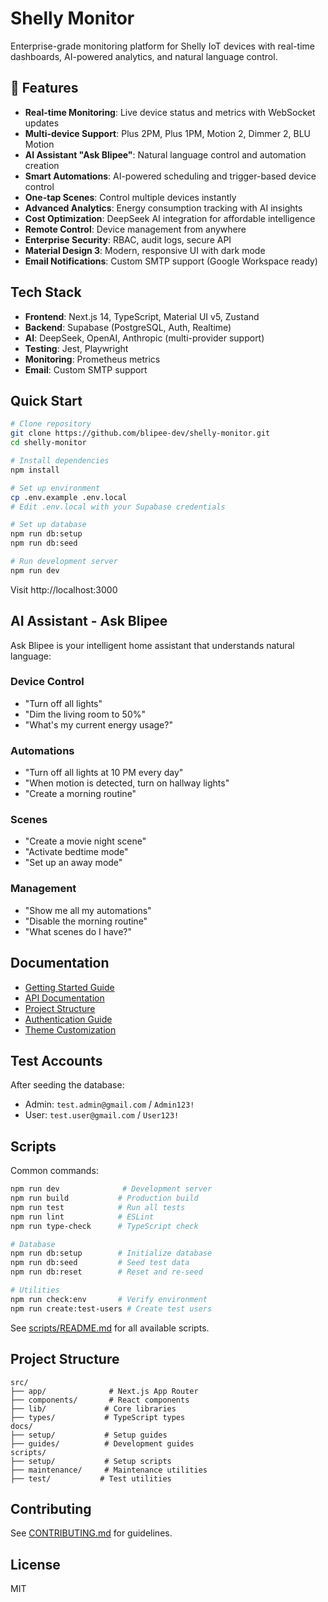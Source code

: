 # Shelly Monitor

Enterprise-grade monitoring platform for Shelly IoT devices with real-time dashboards, AI-powered analytics, and natural language control.

## 🚀 Features

- **Real-time Monitoring**: Live device status and metrics with WebSocket updates
- **Multi-device Support**: Plus 2PM, Plus 1PM, Motion 2, Dimmer 2, BLU Motion
- **AI Assistant "Ask Blipee"**: Natural language control and automation creation
- **Smart Automations**: AI-powered scheduling and trigger-based device control
- **One-tap Scenes**: Control multiple devices instantly
- **Advanced Analytics**: Energy consumption tracking with AI insights
- **Cost Optimization**: DeepSeek AI integration for affordable intelligence
- **Remote Control**: Device management from anywhere
- **Enterprise Security**: RBAC, audit logs, secure API
- **Material Design 3**: Modern, responsive UI with dark mode
- **Email Notifications**: Custom SMTP support (Google Workspace ready)

## Tech Stack

- **Frontend**: Next.js 14, TypeScript, Material UI v5, Zustand
- **Backend**: Supabase (PostgreSQL, Auth, Realtime)
- **AI**: DeepSeek, OpenAI, Anthropic (multi-provider support)
- **Testing**: Jest, Playwright
- **Monitoring**: Prometheus metrics
- **Email**: Custom SMTP support

## Quick Start

```bash
# Clone repository
git clone https://github.com/blipee-dev/shelly-monitor.git
cd shelly-monitor

# Install dependencies
npm install

# Set up environment
cp .env.example .env.local
# Edit .env.local with your Supabase credentials

# Set up database
npm run db:setup
npm run db:seed

# Run development server
npm run dev
```

Visit http://localhost:3000

## AI Assistant - Ask Blipee

Ask Blipee is your intelligent home assistant that understands natural language:

### Device Control
- "Turn off all lights"
- "Dim the living room to 50%"
- "What's my current energy usage?"

### Automations
- "Turn off all lights at 10 PM every day"
- "When motion is detected, turn on hallway lights"
- "Create a morning routine"

### Scenes
- "Create a movie night scene"
- "Activate bedtime mode"
- "Set up an away mode"

### Management
- "Show me all my automations"
- "Disable the morning routine"
- "What scenes do I have?"

## Documentation

- [Getting Started Guide](docs/setup/GETTING_STARTED.md)
- [API Documentation](http://localhost:3000/api-docs)
- [Project Structure](docs/PROJECT_STRUCTURE.md)
- [Authentication Guide](docs/guides/AUTHENTICATION.md)
- [Theme Customization](docs/guides/THEME_CUSTOMIZATION.md)

## Test Accounts

After seeding the database:
- Admin: `test.admin@gmail.com` / `Admin123!`
- User: `test.user@gmail.com` / `User123!`

## Scripts

Common commands:
```bash
npm run dev              # Development server
npm run build           # Production build
npm run test            # Run all tests
npm run lint            # ESLint
npm run type-check      # TypeScript check

# Database
npm run db:setup        # Initialize database
npm run db:seed         # Seed test data
npm run db:reset        # Reset and re-seed

# Utilities
npm run check:env       # Verify environment
npm run create:test-users # Create test users
```

See [scripts/README.md](scripts/README.md) for all available scripts.

## Project Structure

```
src/
├── app/              # Next.js App Router
├── components/       # React components
├── lib/             # Core libraries
├── types/           # TypeScript types
docs/
├── setup/           # Setup guides
├── guides/          # Development guides
scripts/
├── setup/           # Setup scripts
├── maintenance/     # Maintenance utilities
├── test/           # Test utilities
```

## Contributing

See [CONTRIBUTING.md](CONTRIBUTING.md) for guidelines.

## License

MIT